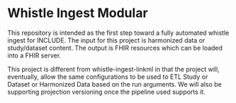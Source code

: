 # Whistle Ingest Modular
This repository is intended as the first step toward a fully automated whistle ingest for INCLUDE. The input for this project is harmonized data or study/dataset content. The output is FHIR resources which can be loaded into a FHIR server.

This project is different from whistle-ingest-linkml in that the project will, eventually, allow the same configurations to be used to ETL Study or Dataset or Harmonized Data based on the run arguments. We will also be supporting projection versioning once the pipeline used supports it. 
